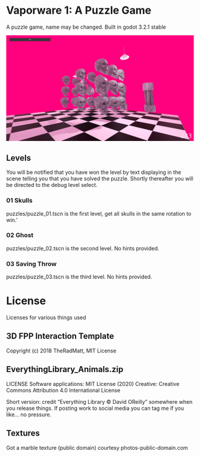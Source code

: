 # Vaporware 1: A Puzzle Game

A puzzle game, name may be changed. Built in godot 3.2.1 stable

![Gameplay Screenshot](./screenshot.png)

## Levels

You will be notified that you have won the level by text displaying in the scene telling you that you have solved the puzzle. Shortly thereafter you will be directed to the debug level select.

### 01 Skulls

puzzles/puzzle_01.tscn is the first level, get all skulls in the same rotation to win.'

### 02 Ghost

puzzles/puzzle_02.tscn is the second level. No hints provided.

### 03 Saving Throw

puzzles/puzzle_03.tscn is the third level. No hints provided.

# License

Licenses for various things used

## 3D FPP Interaction Template

Copyright (c) 2018 TheRadMatt, MIT License

## EverythingLibrary_Animals.zip

LICENSE
Software applications: MIT License (2020) 
Creative: Creative Commons Attribution 4.0 International License

Short version: credit “Everything Library © David OReilly” somewhere when you release things. If posting work to social media you can tag me if you like… no pressure.

## Textures

Got a marble texture (public domain) courtesy photos-public-domain.com
